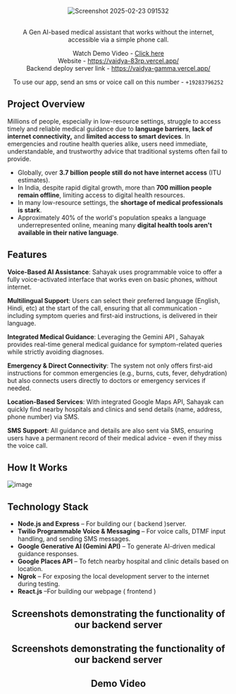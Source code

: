 
<div align='center'>
   

![Screenshot 2025-02-23 091532](https://github.com/user-attachments/assets/3cf5538e-01a5-48eb-ac11-71d4d3e1f771)

<br> 
A Gen AI-based medical assistant that works without the internet, accessible via a simple phone call.

Watch Demo Video - <a href='https://youtu.be/GyAh_ADMFKA](https://youtu.be/9PLBbNzp2XA?si=P__Z80o56j7gX9Sb'>Click here</a>
<br>
Website - https://vaidya-83rp.vercel.app/
<br>
Backend deploy server link - https://vaidya-gamma.vercel.app/

To use our app, send an sms or voice call on this number - `+19283796252`


   
</div>

## Project Overview
Millions of people, especially in low-resource settings, struggle to access timely and reliable medical guidance due to **language barriers**, **lack of internet connectivity,** and **limited access to smart devices**. In emergencies and routine health queries alike, users need immediate, understandable, and trustworthy advice that traditional systems often fail to provide.

- Globally, over **3.7 billion people still do not have internet access** (ITU estimates).
- In India, despite rapid digital growth, more than **700 million people remain offline**, limiting access to digital health resources.
- In many low-resource settings, the **shortage of medical professionals is stark**.
- Approximately 40% of the world's population speaks a language underrepresented online, meaning many **digital health tools aren't available in their native language**. 

## Features

**Voice-Based AI Assistance**:
Sahayak uses programmable voice to offer a fully voice-activated interface that works even on basic phones, without internet.

**Multilingual Support**:
Users can select their preferred language (English, Hindi, etc) at the start of the call, ensuring that all communication - including symptom queries and first-aid instructions, is delivered in their language.

**Integrated Medical Guidance**:
Leveraging the Gemini API , Sahayak provides real-time general medical guidance for symptom-related queries while strictly avoiding diagnoses.

**Emergency & Direct Connectivity**:
The system not only offers first-aid instructions for common emergencies (e.g., burns, cuts, fever, dehydration) but also connects users directly to doctors or emergency services if needed.

**Location-Based Services**:
With integrated Google Maps API, Sahayak can quickly find nearby hospitals and clinics and send details (name, address, phone number) via SMS.

**SMS Support**:
All guidance and details are also sent via SMS, ensuring users have a permanent record of their medical advice - even if they miss the voice call.


## How It Works
![image](https://github.com/user-attachments/assets/6067993a-1e34-4294-b742-4d7219abc374)


## Technology Stack
- **Node.js and Express** – For building our ( backend )server.
- **Twilio Programmable Voice & Messaging** –  For voice calls, DTMF input handling, and sending SMS messages.
- **Google Generative AI (Gemini API)** – To generate AI-driven medical guidance responses.
- **Google Places API** – To fetch nearby hospital and clinic details based on location.
- **Ngrok** – For exposing the local development server to the internet during testing.
- **React.js** –For building our webpage ( frontend )

<div align='center'>

<h2>Screenshots demonstrating the functionality of our backend server</h2>




<h2>Screenshots demonstrating the functionality of our backend server</h2>


<h2>Demo Video</h2>










</div>

